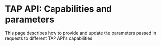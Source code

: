 # TAP API: Capabilities and parameters

This page describes how to provide and update the parameters passed in requests to different TAP API's capabilities 
